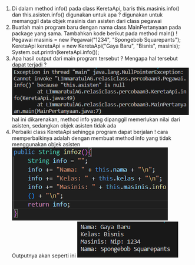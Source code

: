 1. Di dalam method info() pada class KeretaApi, baris this.masinis.info() dan this.asisten.info() digunakan untuk apa ?
digunakan untuk memanggil data objek masinis dan asisten dari class pegawai
2. Buatlah main program baru dengan nama class MainPertanyaan pada package yang sama. Tambahkan kode berikut pada method main() !
Pegawai masinis = new Pegawai("1234", "Spongebob Squarepants");
KeretaApi keretaApi = new KeretaApi("Gaya Baru", "Bisnis", masinis);
System.out.println(keretaApi.info());
3. Apa hasil output dari main program tersebut ? Mengapa hal tersebut dapat terjadi ?
![Alt text](image.png)
hal ini dikarenakan, method info yang dipanggil memerlukan nilai dari asisten, sedangkan objek asisten tidak ada
4. Perbaiki class KeretaApi sehingga program dapat berjalan !
cara memperbaikinya adalah dengan membuat method info yang tidak menggunakan objek asisten
![Alt text](image-1.png)
Outputnya akan seperti ini
![Alt text](image-2.png)